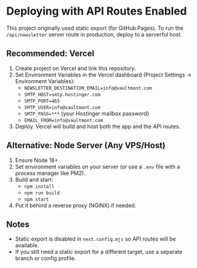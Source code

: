 # Deploying with API Routes Enabled

This project originally used static export (for GitHub Pages). To run the `/api/newsletter` server route in production, deploy to a serverful host.

## Recommended: Vercel

1) Create project on Vercel and link this repository.
2) Set Environment Variables in the Vercel dashboard (Project Settings → Environment Variables):
   - `NEWSLETTER_DESTINATION_EMAIL=info@vaultmont.com`
   - `SMTP_HOST=smtp.hostinger.com`
   - `SMTP_PORT=465`
   - `SMTP_USER=info@vaultmont.com`
   - `SMTP_PASS=***` (your Hostinger mailbox password)
   - `EMAIL_FROM=info@vaultmont.com`
3) Deploy. Vercel will build and host both the app and the API routes.

## Alternative: Node Server (Any VPS/Host)

1) Ensure Node 18+.
2) Set environment variables on your server (or use a `.env` file with a process manager like PM2).
3) Build and start:
   - `npm install`
   - `npm run build`
   - `npm start`
4) Put it behind a reverse proxy (NGINX) if needed.

## Notes
- Static export is disabled in `next.config.mjs` so API routes will be available.
- If you still need a static export for a different target, use a separate branch or config profile.
